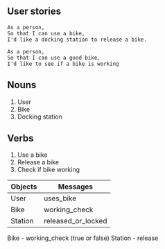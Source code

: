 ## User stories

```
As a person,
So that I can use a bike,
I'd like a docking station to release a bike.

As a person,
So that I can use a good bike,
I'd like to see if a bike is working
```

## Nouns
1. User
2. Bike
3. Docking station

## Verbs
1. Use a bike
2. Release a bike
3. Check if bike working

Objects | Messages
-------- | --------
User | uses_bike
Bike | working_check 
Station | released_or_locked

Bike - working_check (true or false)
Station - release